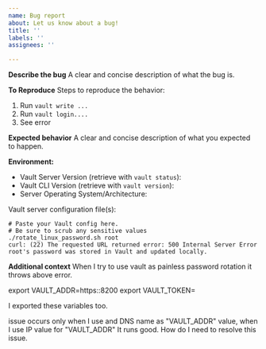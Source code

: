 ```yaml
---
name: Bug report
about: Let us know about a bug!
title: ''
labels: ''
assignees: ''

---
```


<!-- Please reserve GitHub issues for bug reports and feature requests.

For questions, the best place to get answers is on our [discussion forum](https://discuss.hashicorp.com/c/vault), as they will get more visibility from experienced users than the issue tracker.

Please note: We take Vault's security and our users' trust very seriously. If you believe you have found a security issue in Vault, please responsibly disclose by contacting us at security@hashicorp.com. Our PGP key is available at [our security page](https://www.hashicorp.com/security/).

-->

**Describe the bug**
A clear and concise description of what the bug is.

**To Reproduce**
Steps to reproduce the behavior:
1. Run `vault write ...`
2. Run `vault login....`
3. See error

**Expected behavior**
A clear and concise description of what you expected to happen.

**Environment:**
* Vault Server Version (retrieve with `vault status`):
* Vault CLI Version (retrieve with `vault version`):
* Server Operating System/Architecture:

Vault server configuration file(s):

```hcl
# Paste your Vault config here.
# Be sure to scrub any sensitive values
./rotate_linux_password.sh root
curl: (22) The requested URL returned error: 500 Internal Server Error
root's password was stored in Vault and updated locally.
```

**Additional context**
When I try to use vault as painless password rotation it throws above error.

export VAULT_ADDR=https:<IP>:8200
export VAULT_TOKEN=<token>

I exported these variables too.

issue occurs only when I use and DNS name as "VAULT_ADDR" value, when I use IP value for "VAULT_ADDR" It runs good.
How do I need to resolve this issue.

